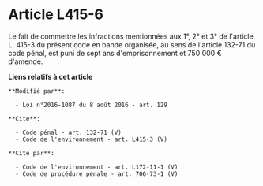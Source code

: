 # Article L415-6

Le fait de commettre les infractions mentionnées aux 1°, 2° et 3° de l'article L. 415-3 du présent code en bande organisée,
au sens de l'article 132-71 du code pénal, est puni de sept ans d'emprisonnement et 750 000 € d'amende.

**Liens relatifs à cet article**

	**Modifié par**:

	  - Loi n°2016-1087 du 8 août 2016 - art. 129

	**Cite**:

	  - Code pénal - art. 132-71 (V)
	  - Code de l'environnement - art. L415-3 (V)

	**Cité par**:

	  - Code de l'environnement - art. L172-11-1 (V)
	  - Code de procédure pénale - art. 706-73-1 (V)
